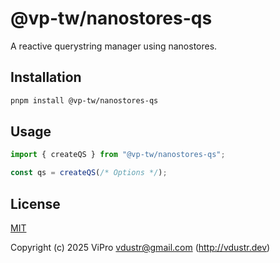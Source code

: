 # @vp-tw/nanostores-qs

A reactive querystring manager using nanostores.

## Installation

```bash
pnpm install @vp-tw/nanostores-qs
```

## Usage

```ts
import { createQS } from "@vp-tw/nanostores-qs";

const qs = createQS(/* Options */);
```

## License

[MIT](./LICENSE)

Copyright (c) 2025 ViPro <vdustr@gmail.com> (<http://vdustr.dev>)
